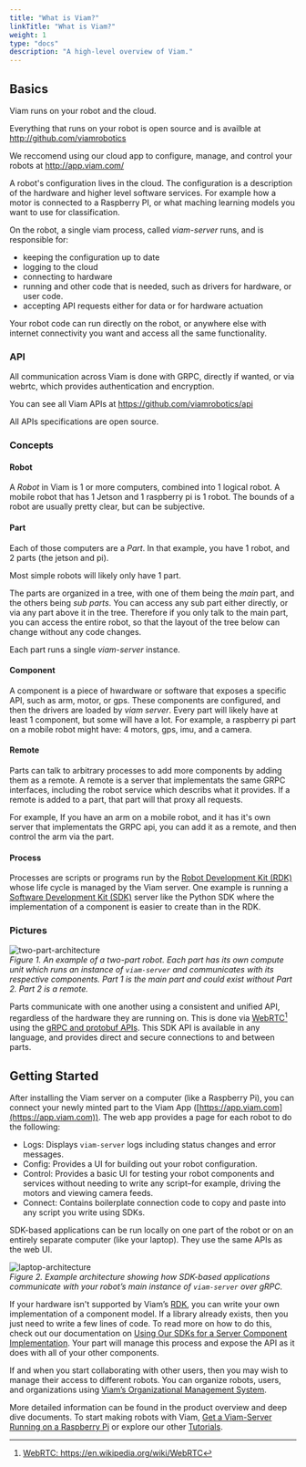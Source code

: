 ```yaml
---
title: "What is Viam?"
linkTitle: "What is Viam?"
weight: 1
type: "docs"
description: "A high-level overview of Viam."
---
```

## Basics
Viam runs on your robot and the cloud.

Everything that runs on your robot is open source and is availble at http://github.com/viamrobotics 

We reccomend using our cloud app to configure, manage, and control your robots at http://app.viam.com/

A robot's configuration lives in the cloud. The configuration is a description of the hardware and higher level software services. For example how a motor is connected to a Raspberry PI, or what maching learning models you want to use for classification.

On the robot, a single viam process, called _viam-server_ runs, and is responsible for: 
- keeping the configuration up to date
- logging to the cloud
- connecting to hardware
- running and other code that is needed, such as drivers for hardware, or user code.
- accepting API requests either for data or for hardware actuation

Your robot code can run directly on the robot, or anywhere else with internet connectivity you want and access all the same functionality.

### API

All communication across Viam is done with GRPC, directly if wanted, or via webrtc, which provides authentication and encryption.

You can see all Viam APIs at https://github.com/viamrobotics/api

All APIs specifications are open source.

### Concepts

#### Robot
A _Robot_ in Viam is 1 or more computers, combined into 1 logical robot. A mobile robot that has 1 Jetson and 1 raspberry pi is 1 robot.  The bounds of a robot are usually pretty clear, but can be subjective. 

#### Part
Each of those computers are a _Part_. In that example, you have 1 robot, and 2 parts (the jetson and pi).

Most simple robots will likely only have 1 part.

The parts are organized in a tree, with one of them being the _main_ part, and the others being _sub parts_.
You can access any sub part either directly, or via any part above it in the tree.
Therefore if you only talk to the main part, you can access the entire robot, so that the layout of the tree below can change without any code changes.

Each part runs a single _viam-server_ instance.

####  Component

A component is a piece of hwardware or software that exposes a specific API, such as arm, motor, or gps.
These components are configured, and then the drivers are loaded by _viam server_.
Every part will likely have at least 1 component, but some will have a lot.
For example, a raspberry pi part on a mobile robot might have: 4 motors, gps, imu, and a camera.

#### Remote

Parts can talk to arbitrary processes to add more components by adding them as a remote.
A remote is a server that implementats the same GRPC interfaces, including the robot service which describs what it provides.
If a remote is added to a part, that part will that proxy all requests.

For example, If you have an arm on a mobile robot, and it has it's own server that implementats the GRPC api, you can add it as a remote, and then control the arm via the part.

#### Process
Processes are scripts or programs run by the [Robot Development Kit (RDK)](../../appendix/glossary#rdk_anchor) whose life cycle is managed by the Viam server.
One example is running a [Software Development Kit (SDK)](/product-overviews/sdk-as-server) server like the Python SDK where the implementation of a component is easier to create than in the RDK.

### Pictures

![two-part-architecture](../img/overview-two-part-architecture.png)  
_Figure 1.
An example of a two-part robot.
Each part has its own compute unit which runs an instance of `viam-server` and communicates with its respective components.
Part 1 is the main part and could exist without Part 2.
Part 2 is a remote._

Parts communicate with one another using a consistent and unified API, regardless of the hardware they are running on.
This is done via <a href="https://en.wikipedia.org/wiki/WebRTC)" target="_blank">WebRTC</a>[^webrtc]  using the [gRPC and protobuf APIs](../../deeper-dive/architecture-and-protobuf).
This SDK API is available in any language, and provides direct and secure connections to and between parts.

[^webrtc]: <a href="https://en.wikipedia.org/wiki/WebRTC)" target="_blank">WebRTC: ht<span></span>tps://en.wikipedia.org/wiki/WebRTC</a> 

## Getting Started

After installing the Viam server on a computer (like a Raspberry Pi), you can connect your newly minted part to the Viam App ([https://app.viam.com](https://app.viam.com)).
The web app provides a page for each robot to do the following:

- Logs: Displays `viam-server` logs including status changes and error messages.
- Config: Provides a UI for building out your robot configuration.
- Control: Provides a basic UI for testing your robot components and services without needing to write any script–for example, driving the motors and viewing camera feeds.
- Connect: Contains boilerplate connection code to copy and paste into any script you write using SDKs.

SDK-based applications can be run locally on one part of the robot or on an entirely separate computer (like your laptop).
They use the same APIs as the web UI.

![laptop-architecture](../img/overview-laptop-architecture.png)  
_Figure 2.
Example architecture showing how SDK-based applications communicate with your robot’s main instance of `viam-server` over gRPC._

If your hardware isn't supported by Viam’s [RDK](../../appendix/glossary#rdk_anchor), you can write your own implementation of a component model.
If a library already exists, then you just need to write a few lines of code.
To read more on how to do this, check out our documentation on [Using Our SDKs for a Server Component Implementation](/product-overviews/sdk-as-server).
Your part will manage this process and expose the API as it does with all of your other components.

If and when you start collaborating with other users, then you may wish to manage their access to different robots.
You can organize robots, users, and organizations using [Viam’s Organizational Management System](/product-overviews/organization-management).

More detailed information can be found in the product overview and deep dive documents.
To start making robots with Viam, [Get a Viam-Server Running on a Raspberry Pi](/getting-started/installation) or explore our other [Tutorials](/tutorials/tutorials).

